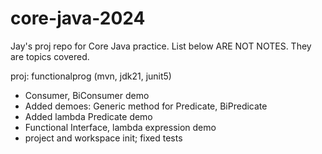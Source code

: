 # core-java-2024

Jay's proj repo for Core Java practice. List below ARE NOT NOTES. They are topics covered.

proj: functionalprog (mvn, jdk21, junit5)
- Consumer, BiConsumer demo
- Added demoes: Generic method for Predicate, BiPredicate
- Added lambda Predicate demo
- Functional Interface, lambda expression demo
- project and workspace init; fixed tests